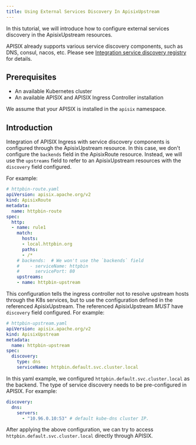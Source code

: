 ```yaml
---
title: Using External Services Discovery In ApisixUpstream
---
```


<!--
#
# Licensed to the Apache Software Foundation (ASF) under one or more
# contributor license agreements.  See the NOTICE file distributed with
# this work for additional information regarding copyright ownership.
# The ASF licenses this file to You under the Apache License, Version 2.0
# (the "License"); you may not use this file except in compliance with
# the License.  You may obtain a copy of the License at
#
#     http://www.apache.org/licenses/LICENSE-2.0
#
# Unless required by applicable law or agreed to in writing, software
# distributed under the License is distributed on an "AS IS" BASIS,
# WITHOUT WARRANTIES OR CONDITIONS OF ANY KIND, either express or implied.
# See the License for the specific language governing permissions and
# limitations under the License.
#
-->

In this tutorial, we will introduce how to configure external services discovery in the ApisixUpstream resources.

APISIX already supports various service discovery components, such as DNS, consul, nacos, etc.
Please see [Integration service discovery registry](https://apisix.apache.org/docs/apisix/discovery/) for details.

## Prerequisites

- An available Kubernetes cluster
- An available APISIX and APISIX Ingress Controller installation

We assume that your APISIX is installed in the `apisix` namespace.

## Introduction

Integration of APISIX Ingress with service discovery components is configured through the ApisixUpstream resource.
In this case, we don't configure the `backends` field in the ApisixRoute resource.
Instead, we will use the `upstreams` field to refer to an ApisixUpstream resources with the `discovery` field configured.

For example:

```yaml
# httpbin-route.yaml
apiVersion: apisix.apache.org/v2
kind: ApisixRoute
metadata:
  name: httpbin-route
spec:
  http:
  - name: rule1
    match:
      hosts:
      - local.httpbin.org
      paths:
      - /*
    # backends:  # We won't use the `backends` field
    #    - serviceName: httpbin
    #      servicePort: 80
    upstreams:
    - name: httpbin-upstream
```

This configuration tells the ingress controller not to resolve upstream hosts through the K8s services, but to use the configuration defined in the referenced ApisixUpstream.
The referenced ApisixUpstream *MUST* have `discovery` field configured. For example:

```yaml
# httpbin-upstream.yaml
apiVersion: apisix.apache.org/v2
kind: ApisixUpstream
metadata:
  name: httpbin-upstream
spec:
  discovery:
    type: dns
    serviceName: httpbin.default.svc.cluster.local
```

In this yaml example, we configured `httpbin.default.svc.cluster.local` as the backend.
The type of service discovery needs to be pre-configured in APISIX. For example:

```yaml
discovery:
  dns:
    servers:
      - "10.96.0.10:53" # default kube-dns cluster IP.
```

After applying the above configuration, we can try to access `httpbin.default.svc.cluster.local` directly through APISIX.
